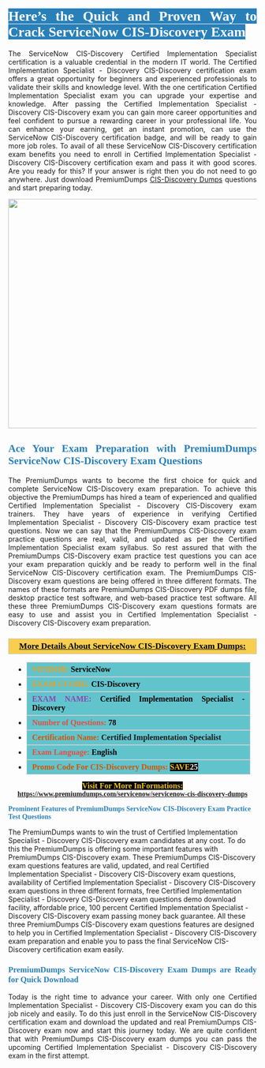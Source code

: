<h1 style="text-align: justify;"><span style="color:#ffffff;"><span style="font-family:Georgia,serif;"><strong><span style="background-color:#2980b9;">Here’s the Quick and Proven Way to Crack ServiceNow CIS-Discovery Exam</span></strong></span></span></h1>

<p style="text-align: justify;">The ServiceNow CIS-Discovery Certified Implementation Specialist certification is a valuable credential in the modern IT world. The Certified Implementation Specialist - Discovery CIS-Discovery certification exam offers a great opportunity for beginners and experienced professionals to validate their skills and knowledge level. With the one certification Certified Implementation Specialist exam you can upgrade your expertise and knowledge. After passing the Certified Implementation Specialist - Discovery CIS-Discovery exam you can gain more career opportunities and feel confident to pursue a rewarding career in your professional life. You can enhance your earning, get an instant promotion, can use the ServiceNow CIS-Discovery certification badge, and will be ready to gain more job roles. To avail of all these ServiceNow CIS-Discovery certification exam benefits you need to enroll in Certified Implementation Specialist - Discovery CIS-Discovery certification exam and pass it with good scores. Are you ready for this? If your answer is right then you do not need to go anywhere. Just download PremiumDumps <a href="https://www.premiumdumps.com/servicenow/servicenow-cis-discovery-dumps">CIS-Discovery Dumps</a> questions and start preparing today.</p>

<p style="text-align: center;"><a href="https://www.premiumdumps.com/servicenow/servicenow-cis-discovery-dumps"><img alt="" src="https://i.imgur.com/KJGzbJ2.jpeg" style="width: 700px; height: 465px;" /></a></p>

<h2 style="text-align: justify;"><span style="color:#2980b9;"><span style="font-family:Georgia,serif;"><strong>Ace Your Exam Preparation with PremiumDumps ServiceNow CIS-Discovery Exam Questions</strong></span></span></h2>

<p style="text-align: justify;">The PremiumDumps wants to become the first choice for quick and complete ServiceNow CIS-Discovery exam preparation. To achieve this objective the PremiumDumps has hired a team of experienced and qualified Certified Implementation Specialist - Discovery CIS-Discovery exam trainers. They have years of experience in verifying Certified Implementation Specialist - Discovery CIS-Discovery exam practice test questions. Now we can say that the PremiumDumps CIS-Discovery exam practice questions are real, valid, and updated as per the Certified Implementation Specialist exam syllabus. So rest assured that with the PremiumDumps CIS-Discovery exam practice test questions you can ace your exam preparation quickly and be ready to perform well in the final ServiceNow CIS-Discovery certification exam. The PremiumDumps CIS-Discovery exam questions are being offered in three different formats. The names of these formats are PremiumDumps CIS-Discovery PDF dumps file, desktop practice test software, and web-based practice test software. All these three PremiumDumps CIS-Discovery exam questions formats are easy to use and assist you in Certified Implementation Specialist - Discovery CIS-Discovery exam preparation.</p>

<h3 style="background: #f7ce50; border: 1px solid rgb(204, 204, 204); padding: 5px 10px; text-align: center;"><span style="font-family:Georgia,serif;"><u><u><span style="color:#000000;"><span style="font-size:11pt"><span style="line-height:normal"><b><span style="font-size:13.0pt"><span cambria="">More Details About ServiceNow CIS-Discovery Exam Dumps:</span></span></b></span></span></span></u></u></span></h3>

<ul>
	<li style="margin:0cm 10pt">
	<div style="background:#61c4cd; border: 1px solid rgb(204, 204, 204); padding: 5px 10px; text-align: justify;"><span style="font-family:Georgia,serif;"><span style="font-size:11pt"><span style="line-height:normal"><b><span style="font-size:12.0pt"><span new="" roman="" times=""><span style="color:#f39c12;">VENDOR:</span> <span style="color:#000000;">ServiceNow</span></span></span></b></span></span></span></div>
	</li>
	<li style="margin:0cm 10pt">
	<div style="background: #61c4cd; border: 1px solid rgb(204, 204, 204); padding: 5px 10px; text-align: justify;"><span style="font-family:Georgia,serif;"><span style="font-size:11pt"><span style="line-height:normal"><b><span style="font-size:12.0pt"><span new="" roman="" times=""><span style="color:#f39c12;">EXAM CCODE:</span> <span style="color:#000000;">CIS-Discovery</span></span></span></b></span></span></span></div>
	</li>
	<li style="margin:0cm 10pt">
	<div style="background: #61c4cd; border: 1px solid rgb(204, 204, 204); padding: 5px 10px; text-align: justify;"><span style="font-family:Georgia,serif;"><span style="font-size:11pt"><span style="line-height:normal"><b><span style="font-size:12.0pt"><span new="" roman="" times=""><span style="color:#8e44ad;">EXAM NAME:</span> <span style="color:#000000;">Certified Implementation Specialist - Discovery</span></span></span></b></span></span></span></div>
	</li>
	<li style="margin:0cm 10pt">
	<div style="background: #61c4cd; border: 1px solid rgb(204, 204, 204); padding: 5px 10px;"><span style="font-family:Georgia,serif;"><span style="font-size:11pt"><span style="line-height:normal"><b><span style="font-size:12.0pt"><span new="" roman="" times=""><span style="color:#e74c3c;">Number of Questions:</span><span style="color:#000000;"><span style="color:#f1c40f;"> </span>78</span></span></span></b></span></span></span></div>
	</li>
	<li style="margin:0cm 10pt">
	<div style="background: #61c4cd; border: 1px solid rgb(204, 204, 204); padding: 5px 10px; text-align: justify;"><span style="font-family:Georgia,serif;"><span style="font-size:11pt"><span style="line-height:normal"><b><span style="font-size:12.0pt"><span new="" roman="" times=""><span style="color:#d35400;">Certification Name:</span> Certified Implementation Specialist</span></span></b></span></span></span></div>
	</li>
	<li style="margin:0cm 10pt">
	<div style="background: #61c4cd; border: 1px solid rgb(204, 204, 204); padding: 5px 10px; text-align: justify;"><span style="font-family:Georgia,serif;"><span style="font-size:11pt"><span style="line-height:normal"><b><span style="font-size:12.0pt"><span new="" roman="" times=""><span style="color:#e74c3c;">Exam Language:</span> <span style="color:#000000;">English</span></span></span></b></span></span></span></div>
	</li>
	<li style="margin:0cm 10pt">
	<div style="background: #61c4cd; border: 1px solid rgb(204, 204, 204); padding: 5px 10px;"><span style="font-family:Georgia,serif;"><span style="font-size:11pt"><span style="line-height:normal"><b><span style="font-size:12.0pt"><span new="" roman="" times=""><span style="color:#d35400;">Promo Code For CIS-Discovery Dumps:</span><span style="color:#f1c40f;"> <span style="background-color:#000000;">SAVE</span></span><span style="color:#ffffff;"><span style="background-color:#000000;">25</span></span></span></span></b></span></span></span></div>
	</li>
</ul>

<p style="text-align: center;"><span style="font-family:Georgia,serif;"><strong><span style="font-size:16px;"><span style="color:#f1c40f;"><span style="background-color:#000000;">Visit For More InFormations:</span></span></span> <a href="https://www.premiumdumps.com/servicenow/servicenow-cis-discovery-dumps">https://www.premiumdumps.com/servicenow/servicenow-cis-discovery-dumps</a></strong></span></p>

<p><span style="color:#2980b9;"><span style="font-family:Georgia,serif;"><strong><strong><strong>Prominent Features of PremiumDumps ServiceNow CIS-Discovery Exam Practice Test Questions</strong></strong></strong></span></span></p>

<p>The PremiumDumps wants to win the trust of Certified Implementation Specialist - Discovery CIS-Discovery exam candidates at any cost. To do this the PremiumDumps is offering some important features with PremiumDumps CIS-Discovery exam. These PremiumDumps CIS-Discovery exam questions features are valid, updated, and real Certified Implementation Specialist - Discovery CIS-Discovery exam questions, availability of Certified Implementation Specialist - Discovery CIS-Discovery exam questions in three different formats, free Certified Implementation Specialist - Discovery CIS-Discovery exam questions demo download facility, affordable price, 100 percent Certified Implementation Specialist - Discovery CIS-Discovery exam passing money back guarantee. All these three PremiumDumps CIS-Discovery exam questions features are designed to help you in Certified Implementation Specialist - Discovery CIS-Discovery exam preparation and enable you to pass the final ServiceNow CIS-Discovery certification exam easily.</p>

<h3 style="text-align: justify;"><span style="color:#2980b9;"><span style="font-family:Georgia,serif;"><strong><strong><strong>PremiumDumps ServiceNow CIS-Discovery Exam Dumps are Ready for Quick Download</strong></strong></strong></span></span></h3>

<p style="text-align: justify;">Today is the right time to advance your career. With only one Certified Implementation Specialist - Discovery CIS-Discovery exam you can do this job nicely and easily. To do this just enroll in the ServiceNow CIS-Discovery certification exam and download the updated and real PremiumDumps CIS-Discovery exam now and start this journey today. We are quite confident that with PremiumDumps CIS-Discovery exam dumps you can pass the upcoming Certified Implementation Specialist - Discovery CIS-Discovery exam in the first attempt.</p>
